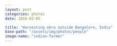 ```yaml
---
layout: post
categories: photos
date: 2016-02-05

title: "Harvesting okra outside Bangalore, India"
base-path: "/assets/img/photos/people"
image-name: "indian-farmer"
---
```

